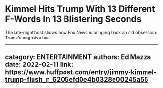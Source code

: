 # Kimmel Hits Trump With 13 Different F-Words In 13 Blistering Seconds

The late-night host shows how Fox News is bringing back an old obsession: Trump's cognitive test.

---
category: ENTERTAINMENT
authors: Ed Mazza
date: 2022-02-11
link: https://www.huffpost.com/entry/jimmy-kimmel-trump-flush_n_6205efd0e4b0328e00245a55
---
